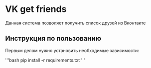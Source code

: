 # VK get friends

Данная система позволяет получить список друзей из Вконтакте

## Инструкция по пользованию

Первым делом нужно установить необходимые зависимости:

'''bash 
pip install -r requirements.txt
'''



